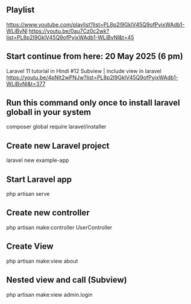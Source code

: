 ## Playlist 
https://www.youtube.com/playlist?list=PL8p2I9GklV45Q9ofPyixWAdb1-WLiBvNl
https://youtu.be/0au7Cz0c2wk?list=PL8p2I9GklV45Q9ofPyixWAdb1-WLiBvNl&t=45

## Start continue from here: 20 May 2025 (6 pm)
Laravel 11 tutorial in Hindi #12 Subview | include view in laravel
https://youtu.be/4pNlt2wPNJw?list=PL8p2I9GklV45Q9ofPyixWAdb1-WLiBvNl&t=377

## Run this command only once to install laravel globall in your system
composer global require laravel/installer

## Create new Laravel project 
laravel new example-app

## Start Laravel app
php artisan serve

## Create new controller 
php artisan make:controller UserController

## Create View 
php artisan make:view about

## Nested view and call (Subview)
php artisan make:view admin.login